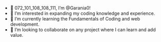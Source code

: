 - 👋 072_101_108_108_111, I’m @Garania0!
- 👀 I’m interested in expanding my coding knowledge and experience.
- 🌱 I’m currently learning the Fundamentals of Coding and web development.
- 💞️ I’m looking to collaborate on any project where I can learn and add value.

<!---
Garania0/Garania0 is a ✨ special ✨ repository because its `README.md` (this file) appears on your GitHub profile.
You can click the Preview link to take a look at your changes.
--->
